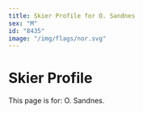 ```yaml
---
title: Skier Profile for O. Sandnes
sex: "M"
id: "8435"
image: "/img/flags/nor.svg" 
---
```


# Skier Profile

This page is for: O. Sandnes.
    